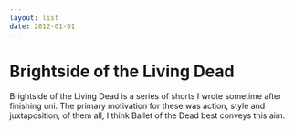 ```yaml
---
layout: list
date: 2012-01-01
---
```


# Brightside of the Living Dead

Brightside of the Living Dead is a series of shorts I wrote sometime after finishing uni. The primary motivation for these was action, style and juxtaposition; of them all, I think Ballet of the Dead best conveys this aim.

